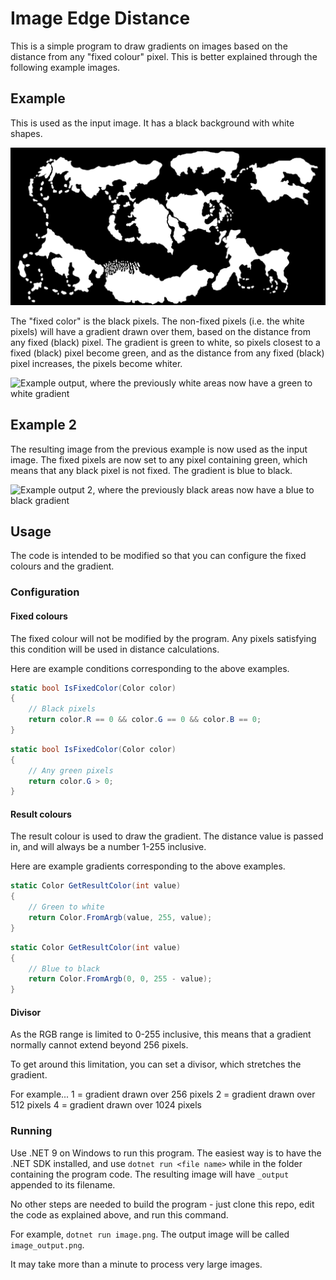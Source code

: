 # Image Edge Distance
This is a simple program to draw gradients on images based on the distance from any "fixed colour" pixel. This is better explained through the following example images.

## Example
This is used as the input image. It has a black background with white shapes.

![Example input, an image with a black background and white shapes](examples/example.png)

The "fixed color" is the black pixels. The non-fixed pixels (i.e. the white pixels) will have a gradient drawn over them, based on the distance from any fixed (black) pixel. The gradient is green to white, so pixels closest to a fixed (black) pixel become green, and as the distance from any fixed (black) pixel increases, the pixels become whiter.

![Example output, where the previously white areas now have a green to white gradient](examples/example_output.png)

## Example 2
The resulting image from the previous example is now used as the input image. The fixed pixels are now set to any pixel containing green, which means that any black pixel is not fixed. The gradient is blue to black.

![Example output 2, where the previously black areas now have a blue to black gradient](examples/example_output_output.png)

## Usage
The code is intended to be modified so that you can configure the fixed colours and the gradient.

### Configuration
#### Fixed colours
The fixed colour will not be modified by the program. Any pixels satisfying this condition will be used in distance calculations.

Here are example conditions corresponding to the above examples.
```cs
static bool IsFixedColor(Color color)
{
    // Black pixels
    return color.R == 0 && color.G == 0 && color.B == 0;
}
```
```cs
static bool IsFixedColor(Color color)
{
    // Any green pixels
    return color.G > 0;
}
```

#### Result colours
The result colour is used to draw the gradient. The distance value is passed in, and will always be a number 1-255 inclusive.

Here are example gradients corresponding to the above examples.
```cs
static Color GetResultColor(int value)
{
    // Green to white
    return Color.FromArgb(value, 255, value);
}
```
```cs
static Color GetResultColor(int value)
{
    // Blue to black
    return Color.FromArgb(0, 0, 255 - value);
}
```

#### Divisor
As the RGB range is limited to 0-255 inclusive, this means that a gradient normally cannot extend beyond 256 pixels.

To get around this limitation, you can set a divisor, which stretches the gradient.

For example...
1 = gradient drawn over 256 pixels
2 = gradient drawn over 512 pixels
4 = gradient drawn over 1024 pixels

### Running
Use .NET 9 on Windows to run this program. The easiest way is to have the .NET SDK installed, and use `dotnet run <file name>` while in the folder containing the program code. The resulting image will have `_output` appended to its filename.

No other steps are needed to build the program - just clone this repo, edit the code as explained above, and run this command.

For example, `dotnet run image.png`. The output image will be called `image_output.png`.

It may take more than a minute to process very large images.